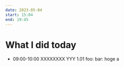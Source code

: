 ```yaml
---
date: 2023-05-04
start: 15:04
end: 19:45
---
```


# What I did today

- 09:00-10:00 XXXXXXXX YYY 1.01 foo: bar: hoge
a
